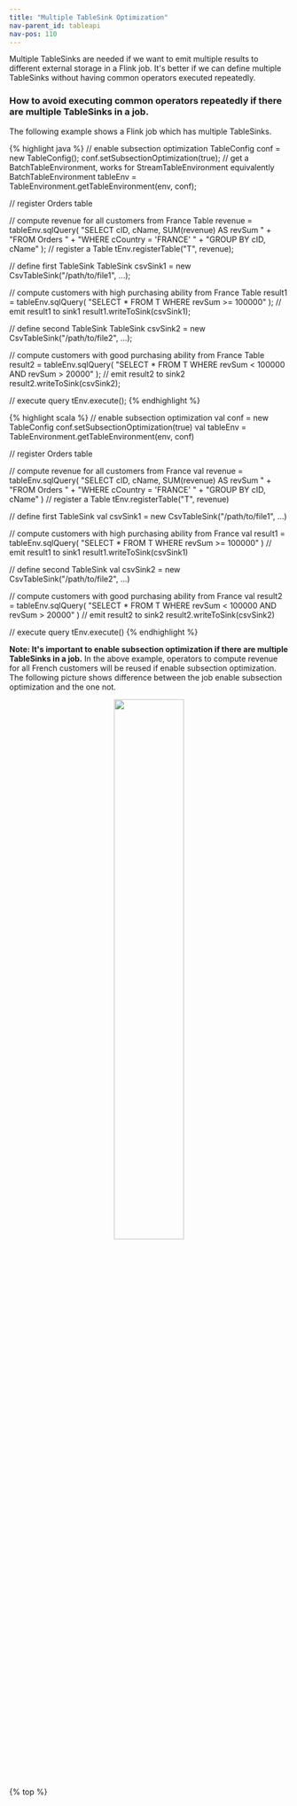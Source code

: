 ```yaml
---
title: "Multiple TableSink Optimization"
nav-parent_id: tableapi
nav-pos: 110
---
```

<!--
Licensed to the Apache Software Foundation (ASF) under one
or more contributor license agreements.  See the NOTICE file
distributed with this work for additional information
regarding copyright ownership.  The ASF licenses this file
to you under the Apache License, Version 2.0 (the
"License"); you may not use this file except in compliance
with the License.  You may obtain a copy of the License at

  http://www.apache.org/licenses/LICENSE-2.0

Unless required by applicable law or agreed to in writing,
software distributed under the License is distributed on an
"AS IS" BASIS, WITHOUT WARRANTIES OR CONDITIONS OF ANY
KIND, either express or implied.  See the License for the
specific language governing permissions and limitations
under the License.
-->

Multiple TableSinks are needed if we want to emit multiple results to different external storage in a Flink job. It's better if we can define multiple TableSinks without having common operators executed repeatedly.

### How to avoid executing common operators repeatedly if there are multiple TableSinks in a job.
The following example shows a Flink job which has multiple TableSinks.

<div class="codetabs" markdown="1">
<div data-lang="java" markdown="1">
{% highlight java %}
// enable subsection optimization
TableConfig conf = new TableConfig();
conf.setSubsectionOptimization(true);
// get a BatchTableEnvironment, works for StreamTableEnvironment equivalently
BatchTableEnvironment tableEnv = TableEnvironment.getTableEnvironment(env, conf);

// register Orders table

// compute revenue for all customers from France
Table revenue = tableEnv.sqlQuery(
    "SELECT cID, cName, SUM(revenue) AS revSum " +
    "FROM Orders " +
    "WHERE cCountry = 'FRANCE' " +
    "GROUP BY cID, cName"
  );
// register a Table
tEnv.registerTable("T", revenue);

// define first TableSink
TableSink csvSink1 = new CsvTableSink("/path/to/file1", ...);

// compute customers with high purchasing ability from France
Table result1 = tableEnv.sqlQuery(
    "SELECT * FROM T WHERE revSum >= 100000"
    );
// emit result1 to sink1
result1.writeToSink(csvSink1);

// define second TableSink
TableSink csvSink2 = new CsvTableSink("/path/to/file2", ...);

// compute customers with good purchasing ability from France
Table result2 = tableEnv.sqlQuery(
    "SELECT * FROM T WHERE revSum < 100000 AND revSum > 20000"
    );
// emit result2 to sink2
result2.writeToSink(csvSink2);

// execute query
tEnv.execute();
{% endhighlight %}
</div>

<div data-lang="scala" markdown="1">
{% highlight scala %}
// enable subsection optimization
val conf = new TableConfig
conf.setSubsectionOptimization(true)
val tableEnv = TableEnvironment.getTableEnvironment(env, conf)

// register Orders table

// compute revenue for all customers from France
val revenue = tableEnv.sqlQuery(
    "SELECT cID, cName, SUM(revenue) AS revSum " +
    "FROM Orders " +
    "WHERE cCountry = 'FRANCE' " +
    "GROUP BY cID, cName"
  )
// register a Table
tEnv.registerTable("T", revenue)

// define first TableSink
val csvSink1 = new CsvTableSink("/path/to/file1", ...)

// compute customers with high purchasing ability from France
val result1 = tableEnv.sqlQuery(
    "SELECT * FROM T WHERE revSum >= 100000"
    )
// emit result1 to sink1
result1.writeToSink(csvSink1)

// define second TableSink
val csvSink2 = new CsvTableSink("/path/to/file2", ...)

// compute customers with good purchasing ability from France
val result2 = tableEnv.sqlQuery(
    "SELECT * FROM T WHERE revSum < 100000 AND revSum > 20000"
    )
// emit result2 to sink2
result2.writeToSink(csvSink2)

// execute query
tEnv.execute()
{% endhighlight %}
</div>
</div>

**Note: It's important to enable subsection optimization if there are multiple TableSinks in a job.**
In the above example, operators to compute revenue for all French customers will be reused if enable subsection optimization. The following picture shows difference between the job enable subsection optimization and the one not.

<div style="text-align: center">
  <img src="{{ site.baseurl }}/fig/multiple_sink.png" width="50%" height="50%" />
</div>

{% top %}


